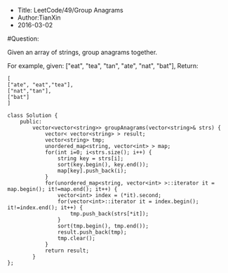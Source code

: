 
* Title: LeetCode/49/Group Anagrams
* Author:TianXin
* 2016-03-02

#Question:

Given an array of strings, group anagrams together.

For example, given: ["eat", "tea", "tan", "ate", "nat", "bat"], 
	Return:

	[
	["ate", "eat","tea"],
	["nat","tan"],
	["bat"]
	]


```
class Solution {
	public:
		vector<vector<string>> groupAnagrams(vector<string>& strs) {
			vector< vector<string> > result;
			vector<string> tmp;
			unordered_map<string, vector<int> > map;
			for(int i=0; i<strs.size(); i++) {
				string key = strs[i];
				sort(key.begin(), key.end());
				map[key].push_back(i);
			}
			for(unordered_map<string, vector<int> >::iterator it = map.begin(); it!=map.end(); it++) {
				vector<int> index = (*it).second;
				for(vector<int>::iterator it = index.begin(); it!=index.end(); it++) {
					tmp.push_back(strs[*it]);
				}
				sort(tmp.begin(), tmp.end());
				result.push_back(tmp);
				tmp.clear();
			}
			return result;
		}
};
```

